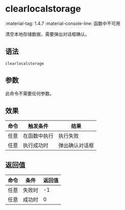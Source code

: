 # clearlocalstorage

<span class="feature-tag" title="最早可用版本" markdown>
    <span class="icon">:material-tag:</span>
    <span class="text">1.4.7</span>
</span>
<span class="feature-tag" title="限制条件" markdown>
    <span class="icon">:material-console-line:</span>
    <span class="text">函数中不可用</span>
</span>

清空本地存储数据，需要弹出对话框确认。

## 语法

`clearlocalstorage`

## 参数

此命令不需要任何参数。

## 效果

| 命令 | 触发条件 | 结果 |
| - | - | - |
| 任意 | 在函数中执行 | 执行失败 |
| 任意 | 执行成功时 | 弹出确认对话框 |

## 返回值

| 命令 | 条件 | 返回值 |
| - | - | - |
| 任意 | 失败时 | -1 |
| 任意 | 成功时 | 0 |